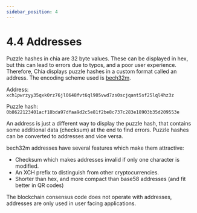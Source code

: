 ```yaml
---
sidebar_position: 4
---
```


# 4.4 Addresses

Puzzle hashes in chia are 32 byte values. These can be displayed in hex, but this can lead to errors due to typos, and a
poor user experience. Therefore, Chia displays puzzle hashes in a custom format called an address.
The encoding scheme used is [bech32m](https://github.com/bitcoin/bips/blob/master/bip-0350.mediawiki).

Address: `xch1pwrzyy35qxk0rz76jl0648fvt6ql905vwd7zs0scjqant5sf25lql4hz3z`

Puzzle hash: `0b8622123401acf18bda97dfaa9d2c5e81f2be8c737c283e18903b35d209553e`

An address is just a different way to display the puzzle hash, that contains some additional data (checksum) at the
end to find errors. Puzzle hashes can be converted to addresses and vice versa. 

bech32m addresses have several features which make them attractive:
* Checksum which makes addresses invalid if only one character is modified.
* An XCH prefix to distinguish from other cryptocurrencies.
* Shorter than hex, and more compact than base58 addresses (and fit better in QR codes)


The blockchain consensus code does not operate with addresses, addresses are only used in user facing applications.
